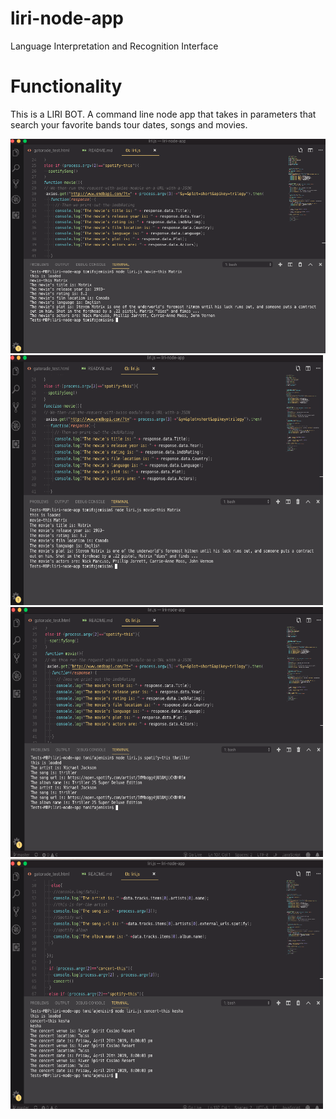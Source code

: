 # liri-node-app
Language Interpretation and Recognition Interface

# Functionality

This is a LIRI BOT. A command line node app that takes in parameters that search your favorite bands tour dates, songs and movies.

![](https://github.com/tomyfave/liri-node-app/blob/master/images/Screen%20Shot%202019-04-09%20at%206.51.56%20PM.png)
<img src="./images/Screen Shot 2019-04-09 at 6.51.56 PM.png" width="500" height="400" alt="screenshot1">
<img src="./images/Screen Shot 2019-04-09 at 6.53.35 PM.png" width="500" height="400" alt="screenshot2">
<img src="./images/Screen Shot 2019-04-09 at 6.54.18 PM.png" width="500" height="400" alt="screenshot3">